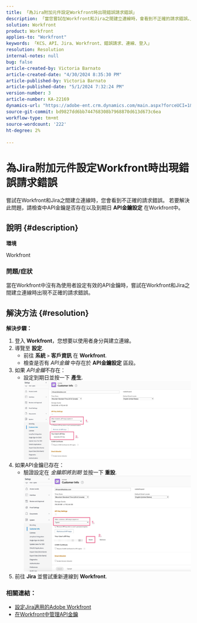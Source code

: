 ```yaml
---
title: 「為Jira附加元件設定Workfront時出現錯誤請求錯誤」
description: 「當您嘗試在Workfront和Jira之間建立連線時，會看到不正確的請求錯誤。」
solution: Workfront
product: Workfront
applies-to: "Workfront"
keywords: 「KCS、API、Jira、Workfront、錯誤請求、連線、登入」
resolution: Resolution
internal-notes: null
bug: false
article-created-by: Victoria Barnato
article-created-date: "4/30/2024 8:35:30 PM"
article-published-by: Victoria Barnato
article-published-date: "5/1/2024 7:32:24 PM"
version-number: 3
article-number: KA-22169
dynamics-url: "https://adobe-ent.crm.dynamics.com/main.aspx?forceUCI=1&pagetype=entityrecord&etn=knowledgearticle&id=8ae34b2d-3107-ef11-9f8a-6045bd0a08d9"
source-git-commit: bd9827dd6bb744768308b7968870d613d673c6ea
workflow-type: tm+mt
source-wordcount: '222'
ht-degree: 2%

---
```


# 為Jira附加元件設定Workfront時出現錯誤請求錯誤


嘗試在Workfront和Jira之間建立連線時，您會看到不正確的請求錯誤。 若要解決此問題，請檢查中API金鑰是否存在以及到期日 <b>API金鑰設定</b> 在Workfront中。

## 說明 {#description}


<b>環境</b>

Workfront

### <b>問題/症狀</b>

當在Workfront中沒有為使用者設定有效的API金鑰時，嘗試在Workfront和Jira之間建立連線時出現不正確的請求錯誤。


## 解決方法 {#resolution}

<b>解決步驟：</b>
1. 登入 <b>Workfront</b>，您想要以使用者身分與建立連線。
2. 導覽至 <b>設定</b>.
   - 前往 <b>系統</b> `>`  <b>客戶資訊</b> 在 <b>Workfront</b>.
   - 檢查是否有 *API金鑰* 中存在於 <b>API金鑰設定</b> 區段。
3. 如果 *API金鑰*&#x200B;不存在：
   - 設定到期日並按一下 <b>產生</b>.![](assets/8674b399-6903-ee11-8f6e-6045bd006c82.png)
4. 如果API金鑰已存在：
   - 驗證設定在 *金鑰即將到期* 並按一下 <b>重設</b>.![](assets/85b20db8-6903-ee11-8f6e-6045bd006c82.png)
5. 前往 <b>Jira</b> 並嘗試重新連線到 <b>Workfront</b>.




### <b>相關連結：</b>

- [設定Jira適用的Adobe Workfront](https://experienceleague.adobe.com/docs/workfront/using/adobe-workfront-integrations/workfront-for-jira/configure-workfront-for-jira.html?lang=en)
- [在Workfront中管理API金鑰](https://experienceleague.adobe.com/docs/workfront/using/administration-and-setup/manage-wf/security/manage-api-keys.html?lang=en)

